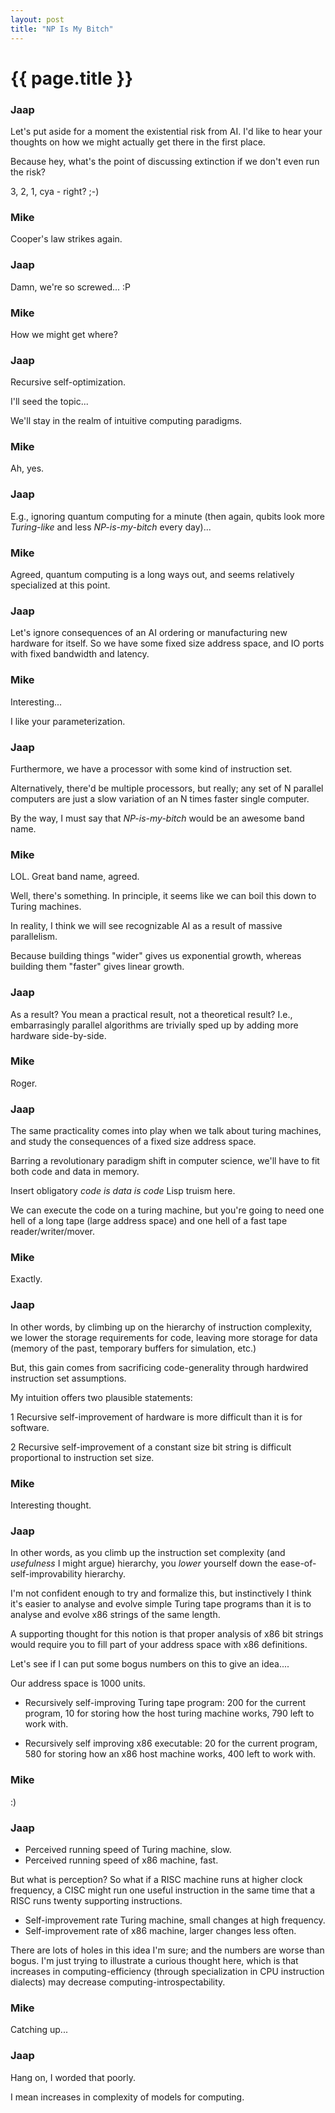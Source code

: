 ```yaml
---
layout: post
title: "NP Is My Bitch"
---
```


# {{ page.title }}

### Jaap
Let's put aside for a moment the existential risk from AI. I'd like to hear your thoughts
on how we might actually get there in the first place.

Because hey, what's the point of discussing extinction if we don't even run the
risk?

3, 2, 1, cya - right?       ;-)

### Mike
Cooper's law strikes again.

### Jaap
Damn, we're so screwed... :P

### Mike
How we might get where?

### Jaap
Recursive self-optimization.

I'll seed the topic...

We'll stay in the realm of intuitive computing paradigms.

### Mike
Ah, yes.

### Jaap
E.g., ignoring quantum computing for a minute (then again, qubits look more *Turing-like*
and less *NP-is-my-bitch* every day)...

### Mike
Agreed, quantum computing is a long ways out, and seems relatively specialized at
this point.

### Jaap
Let's ignore consequences of an AI ordering or manufacturing new hardware for itself. So we have some fixed size
address space, and IO ports with fixed bandwidth and latency.

### Mike
Interesting...

I like your parameterization.

### Jaap

Furthermore, we have a processor with some kind of instruction set.

Alternatively, there'd be multiple processors, but really; any set of N parallel computers are just a
slow variation of an N times faster single computer.

By the way, I must say that *NP-is-my-bitch* would be an awesome band name.

### Mike
LOL. Great band name, agreed.

Well, there's something. In principle, it seems like we can boil this down to Turing machines.

In reality, I think we will see recognizable AI as a result of massive parallelism.

Because building things "wider" gives us exponential growth, whereas building them
"faster" gives linear growth.

### Jaap

As a result? You mean a practical result, not a theoretical result? I.e., embarrasingly parallel algorithms are 
trivially sped up by adding more hardware side-by-side.

### Mike
Roger.

### Jaap
The same practicality comes into play when we talk about turing machines, and study the consequences of a fixed size address space.

Barring a revolutionary paradigm shift in computer science, we'll have to fit both code and data in memory.

Insert obligatory *code is data is code* Lisp truism here.

We can execute the code on a turing machine, but you're going to need one hell of
a long tape (large address space) and one hell of a fast tape reader/writer/mover.

### Mike
Exactly.

### Jaap
In other words, by climbing up on the hierarchy of instruction complexity, we lower
the storage requirements for code, leaving more storage for data (memory of the
past, temporary buffers for simulation, etc.)

But, this gain comes from sacrificing code-generality through hardwired instruction set assumptions.

My intuition offers two plausible statements:

 1 Recursive self-improvement of hardware is more difficult than it is for software.

 2 Recursive self-improvement of a constant size bit string is difficult proportional to instruction set size.

### Mike
Interesting thought.

### Jaap
In other words, as you climb up the instruction set complexity (and *usefulness* I
might argue) hierarchy, you *lower* yourself down the ease-of-self-improvability
hierarchy.

I'm not confident enough to try and formalize this, but instinctively I think it's easier
to analyse and evolve simple Turing tape programs than it is to analyse and evolve x86
strings of the same length.

A supporting thought for this notion is that proper analysis of x86 bit strings
would require you to fill part of your address space with x86 definitions.

Let's see if I can put some bogus numbers on this to give an idea....

Our address space is 1000 units.

 * Recursively self-improving Turing tape program: 200 for the current program,
10 for storing how the host turing machine works, 790 left to work with.

 * Recursively self improving x86 executable: 20 for the current program, 580
for storing how an x86 host machine works, 400 left to work with.

### Mike
:)

### Jaap

 * Perceived running speed of Turing machine, slow.
 * Perceived running speed of x86 machine, fast.
 
But what is perception? So what if a RISC machine runs at higher clock frequency, a CISC might run one useful instruction
in the same time that a RISC runs twenty supporting instructions.
 
 * Self-improvement rate Turing machine, small changes at high frequency.
 * Self-improvement rate of x86 machine, larger changes less often.

There are lots of holes in this idea I'm sure; and the numbers are worse than bogus. I'm just
trying to illustrate a curious thought here, which is that increases in computing-efficiency (through specialization in
CPU instruction dialects) may decrease computing-introspectability.

### Mike
Catching up...

### Jaap
Hang on, I worded that poorly.

I mean increases in complexity of models for computing.
